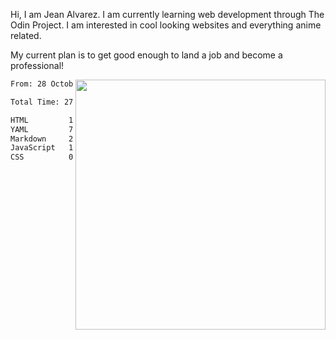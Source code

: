 Hi, I am Jean Alvarez. I am currently learning web development through The Odin Project. I am interested in cool looking websites and everything anime related.

My current plan is to get good enough to land a job and become a professional! 

<a href="https://discord.com/users/1288846196298743953">
    <img src="https://lanyard.cnrad.dev/api/1288846196298743953" align="right" width="400"></img>
</a>

<!--START_SECTION:waka-->

```txt
From: 28 October 2024 - To: 04 November 2024

Total Time: 27 mins

HTML         15 mins         ██████████████░░░░░░░░░░░   55.93 %
YAML         7 mins          ██████▓░░░░░░░░░░░░░░░░░░   27.01 %
Markdown     2 mins          ██▓░░░░░░░░░░░░░░░░░░░░░░   10.51 %
JavaScript   1 min           █░░░░░░░░░░░░░░░░░░░░░░░░   04.05 %
CSS          0 secs          ▒░░░░░░░░░░░░░░░░░░░░░░░░   01.66 %
```

<!--END_SECTION:waka-->
